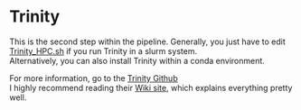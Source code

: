 # Trinity
This is the second step within the pipeline. Generally, you just have to edit [Trinity_HPC.sh](/Scripts/02_Trinity/Trinity_HPC.sh) if you run Trinity in a slurm system. <br/>
Alternatively, you can also install Trinity within a conda environment.


For more information, go to the [Trinity Github](https://github.com/trinityrnaseq/trinityrnaseq) <br/>
I highly recommend reading their [Wiki site](https://github.com/trinityrnaseq/trinityrnaseq/wiki), which explains everything pretty well.
